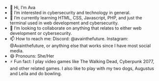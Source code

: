 - 👋 Hi, I’m Ava
- 👀 I’m interested in cybersecurity and technology in general.
- 🌱 I’m currently learning HTML, CSS, Javascript, PHP, and just the terminal used in web development and cybersecurity.
- 💞️ I’m looking to collaborate on anything that relates to either web development or cybersecurity.
- 📫 How to reach me: Discord: @avainthefuture. Instagram: @Avainthefuture, or anything else that works since I have most social media.
- 😄 Pronouns: She/Her
- ⚡ Fun fact: I play video games like The Walking Dead, Cyberpunk 2077, and other related games. I also like to play with my two dogs, Augustus and Leila and do bowling. 
<!---
Avainthefuture2/Avainthefuture2 is a ✨ special ✨ repository because its `README.md` (this file) appears on your GitHub profile.
You can click the Preview link to take a look at your changes.
--->
